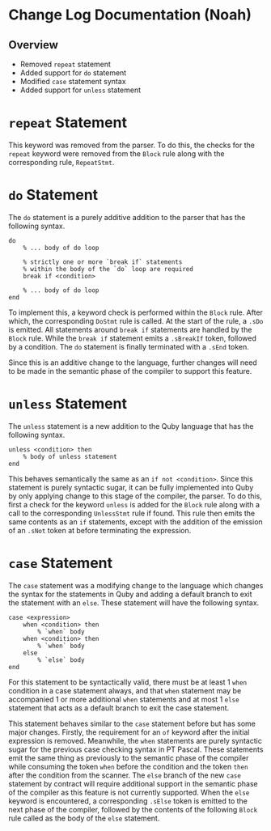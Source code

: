 # Change Log Documentation (Noah)
## Overview

- Removed `repeat` statement
- Added support for `do` statement
- Modified `case` statement syntax
- Added support for `unless` statement

# `repeat` Statement

This keyword was removed from the parser. To do this, the checks for the `repeat` keyword were removed from the `Block` rule along with the corresponding rule, `RepeatStmt`.

# `do` Statement

The `do` statement is a purely additive addition to the parser that has the following syntax. 
```
do
    % ... body of do loop
    
    % strictly one or more `break if` statements
    % within the body of the `do` loop are required
    break if <condition>

    % ... body of do loop
end
```
To implement this, a keyword check is performed within the `Block` rule. After which, the corresponding `DoStmt` rule is called. At the start of the rule, a `.sDo` is emitted. All statements around `break if` statements are handled by the `Block` rule. While the `break if` statement emits a `.sBreakIf` token, followed by a condition. The `do` statement is finally terminated with a `.sEnd` token.

Since this is an additive change to the language, further changes will need to be made in the semantic phase of the compiler to support this feature.

# `unless` Statement

The `unless` statement is a new addition to the Quby language that has the following syntax. 
```
unless <condition> then
    % body of unless statement
end
```
This behaves semantically the same as an `if not <condition>`. Since this statement is purely syntactic sugar, it can be fully implemented into Quby by only applying change to this stage of the compiler, the parser. To do this, first a check for the keyword `unless` is added for the `Block` rule along with a call to the corresponding `UnlessStmt` rule if found. This rule then emits the same contents as an `if` statements, except with the addition of the emission of an `.sNot` token at before terminating the expression.

# `case` Statement

The `case` statement was a modifying change to the language which changes the syntax for the statements in Quby and adding a default branch to exit the statement with an `else`. These statement will have the following syntax.
```
case <expression>
    when <condition> then
        % `when` body
    when <condition> then
        % `when` body
    else
        % `else` body
end
```

For this statement to be syntactically valid, there must be at least 1 `when` condition in a case statement always, and that `when` statement may be accompanied 1 or more additional `when` statements and at most 1 `else` statement that acts as a default branch to exit the case statement. 

This statement behaves similar to the `case` statement before but has some major changes. Firstly, the requirement for an `of` keyword after the initial expression is removed. Meanwhile, the `when` statements are purely syntactic sugar for the previous case checking syntax in PT Pascal. These statements emit the same thing as previously to the semantic phase of the compiler while consuming the token `when` before the condition and the token `then` after the condition from the scanner. The `else` branch of the new `case` statement by contract will require additional support in the semantic phase of the compiler as this feature is not currently supported. When the `else` keyword is encountered, a corresponding `.sElse` token is emitted to the next phase of the compiler, followed by the contents of the following `Block` rule called as the body of the `else` statement.

